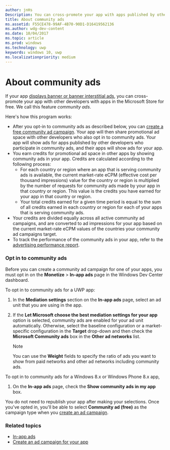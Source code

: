 ```yaml
---
author: jnHs
Description: You can cross-promote your app with apps published by other developers. We call this feature community ads.
title: About community ads
ms.assetid: F55CE478-99AF-4B70-90D1-D16419562136
ms.author: wdg-dev-content
ms.date: 10/04/2017
ms.topic: article
ms.prod: windows
ms.technology: uwp
keywords: windows 10, uwp
ms.localizationpriority: medium
---
```


# About community ads

If your app [displays banner or banner interstitial ads](../monetize/display-ads-in-your-app.md), you can cross-promote your app with other developers with apps in the Microsoft Store for free. We call this feature *community ads*.  

Here's how this program works:

* After you opt-in to community ads as described below, you can [create a free community ad campaign](create-an-ad-campaign-for-your-app.md). Your app will then share promotional ad space with other developers who also opt in to community ads. Your app will show ads for apps published by other developers who participate in community ads, and their apps will show ads for your app.
* You earn credits for promotional ad space in other apps by showing community ads in your app. Credits are calculated according to the following process:
  * For each country or region where an app that is serving community ads is available, the current market-rate eCPM (effective cost per thousand impressions) value for the country or region is multiplied by the number of requests for community ads made by your app in that country or region. This value is the credits you have earned for your app in that country or region.
  * Your total credits earned for a given time period is equal to the sum of all credits earned in each country or region for each of your apps that is serving community ads.
* Your credits are divided equally across all active community ad campaigns, and are converted to ad impressions for your app based on the current market-rate eCPM values of the countries your community ad campaigns target.
* To track the performance of the community ads in your app, refer to the [advertising performance report](advertising-performance-report.md).

### Opt in to community ads

Before you can create a community ad campaign for one of your apps, you must opt in on the **Monetize** &gt; **In-app ads** page in the Windows Dev Center dashboard.

To opt in to community ads for a UWP app:

1. In the **Mediation settings** section on the **In-app ads** page, select an ad unit that you are using in the app.
2. If the **Let Microsoft choose the best mediation settings for your app** option is selected, community ads are enabled for your ad unit automatically. Otherwise, select the baseline configuration or a market-specific configuration in the **Target** drop-down and then check the **Microsoft Community ads** box in the **Other ad networks** list.

    > [!NOTE]
    > You can use the **Weight** fields to specify the ratio of ads you want to show from paid networks and other ad networks including community ads.

To opt in to community ads for a Windows 8.x or Windows Phone 8.x app,

1. On the **In-app ads** page, check the **Show community ads in my app** box.

You do not need to republish your app after making your selections. Once you've opted in, you'll be able to select **Community ad (free)** as the campaign type when you [create an ad campaign](create-an-ad-campaign-for-your-app.md).

### Related topics

* [In-app ads](in-app-ads.md)
* [Create an ad campaign for your app](create-an-ad-campaign-for-your-app.md)
